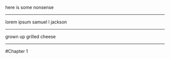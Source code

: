 here is some nonsense

---

lorem ipsum samuel l jackson

---

grown up grilled cheese


---
#Chapter 1
